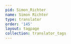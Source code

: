 ```yaml
---
pid: Simon_Richter
name: Simon Richter
type: translator
order: '145'
layout: tagpage
collection: translator_tags
---
```


